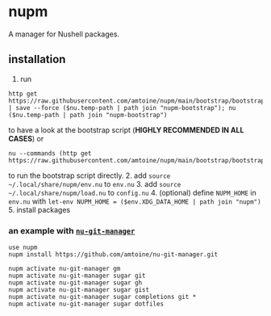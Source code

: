 # nupm
A manager for Nushell packages.

## installation
1. run
```nu
http get https://raw.githubusercontent.com/amtoine/nupm/main/bootstrap/bootstrap.nu | save --force ($nu.temp-path | path join "nupm-bootstrap"); nu ($nu.temp-path | path join "nupm-bootstrap")
```
to have a look at the bootstrap script (**HIGHLY RECOMMENDED IN ALL CASES**) or
```nu
nu --commands (http get https://raw.githubusercontent.com/amtoine/nupm/main/bootstrap/bootstrap.nu)
```
to run the bootstrap script directly.
2. add `source ~/.local/share/nupm/env.nu` to `env.nu`
3. add `source ~/.local/share/nupm/load.nu` to `config.nu`
4. (optional) define `NUPM_HOME` in `env.nu` with `let-env NUPM_HOME = ($env.XDG_DATA_HOME | path join "nupm")`
5. install packages

### an example with [`nu-git-manager`]
```nu
use nupm
nupm install https://github.com/amtoine/nu-git-manager.git
```
```nu
nupm activate nu-git-manager gm
nupm activate nu-git-manager sugar git
nupm activate nu-git-manager sugar gh
nupm activate nu-git-manager sugar gist
nupm activate nu-git-manager sugar completions git *
nupm activate nu-git-manager sugar dotfiles
```

[`nu-git-manager`]: https://github.com/amtoine/nu-git-manager
